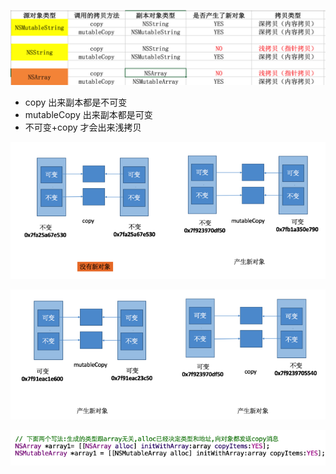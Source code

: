 ![](深浅copy.png)

- copy 出来副本都是不可变
- mutableCopy 出来副本都是可变
- 不可变+copy 才会出来浅拷贝 

![](Snip20150930_1.png)


![](Snip20150930_3.png)


![](Snip20150930_4.png)